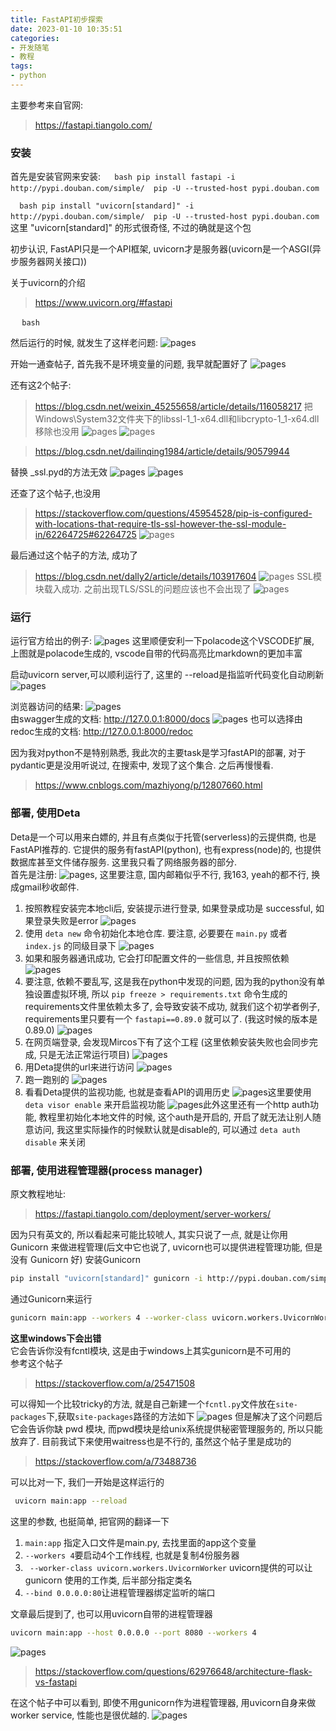 ```yaml
---
title: FastAPI初步探索
date: 2023-01-10 10:35:51
categories:
- 开发随笔
- 教程
tags: 
- python
---
```


主要参考来自官网:
> https://fastapi.tiangolo.com/

### 安装
首先是安装官网来安装:
 `  `  ` bash
pip install fastapi -i http://pypi.douban.com/simple/  pip -U --trusted-host pypi.douban.com 
 `  `  ` 

 `  `  ` bash
 pip install "uvicorn[standard]" -i http://pypi.douban.com/simple/  pip -U --trusted-host pypi.douban.com
 `  `  ` 
这里 "uvicorn[standard]" 的形式很奇怪, 不过的确就是这个包

初步认识, FastAPI只是一个API框架, uvicorn才是服务器(uvicorn是一个ASGI(异步服务器网关接口))

关于uvicorn的介绍
> https://www.uvicorn.org/#fastapi

 `  `  ` bash
 `  `  ` 

然后运行的时候, 就发生了这样老问题:
![pages](FastAPI初步探索/001.png)

开始一通查帖子, 首先我不是环境变量的问题, 我早就配置好了
![pages](FastAPI初步探索/002.png)

还有这2个帖子:
> https://blog.csdn.net/weixin_45255658/article/details/116058217
把Windows\System32文件夹下的libssl-1_1-x64.dll和libcrypto-1_1-x64.dll移除也没用
![pages](FastAPI初步探索/005.png)
![pages](FastAPI初步探索/006.png)

> https://blog.csdn.net/dailinqing1984/article/details/90579944


替换 _ssl.pyd的方法无效
![pages](FastAPI初步探索/003.png)
![pages](FastAPI初步探索/003.jpg)

还查了这个帖子,也没用
> https://stackoverflow.com/questions/45954528/pip-is-configured-with-locations-that-require-tls-ssl-however-the-ssl-module-in/62264725#62264725
![pages](FastAPI初步探索/004.png)

最后通过这个帖子的方法, 成功了
> https://blog.csdn.net/dally2/article/details/103917604
![pages](FastAPI初步探索/007.png)
SSL模块载入成功. 之前出现TLS/SSL的问题应该也不会出现了
![pages](FastAPI初步探索/008.png)

### 运行
运行官方给出的例子:
![pages](FastAPI初步探索/009.png)
这里顺便安利一下polacode这个VSCODE扩展, 上图就是polacode生成的, vscode自带的代码高亮比markdown的更加丰富

启动uvicorn server,可以顺利运行了, 这里的 --reload是指监听代码变化自动刷新
![pages](FastAPI初步探索/010.png)

浏览器访问的结果:
![pages](FastAPI初步探索/011.png)  
由swagger生成的文档:
http://127.0.0.1:8000/docs
![pages](FastAPI初步探索/012.png)
也可以选择由redoc生成的文档:
http://127.0.0.1:8000/redoc

因为我对python不是特别熟悉, 我此次的主要task是学习fastAPI的部署, 对于pydantic更是没用听说过, 在搜索中, 发现了这个集合. 之后再慢慢看.
> https://www.cnblogs.com/mazhiyong/p/12807660.html

### 部署, 使用Deta
Deta是一个可以用来白嫖的, 并且有点类似于托管(serverless)的云提供商, 也是FastAPI推荐的. 它提供的服务有fastAPI(python), 也有express(node)的, 也提供数据库甚至文件储存服务. 这里我只看了网络服务器的部分.  
首先是注册:
![pages](FastAPI初步探索/013.png),
这里要注意, 国内邮箱似乎不行, 我163, yeah的都不行, 换成gmail秒收邮件.

1. 按照教程安装完本地cli后, 安装提示进行登录, 如果登录成功是 successful, 如果登录失败是error
![pages](FastAPI初步探索/014.png)
2. 使用 ` deta new ` 命令初始化本地仓库. 要注意, 必要要在 ` main.py ` 或者 ` index.js ` 的同级目录下
![pages](FastAPI初步探索/015.png)
3. 如果和服务器通讯成功, 它会打印配置文件的一些信息, 并且按照依赖
![pages](FastAPI初步探索/016.png)
4. 要注意, 依赖不要乱写, 这是我在python中发现的问题, 因为我的python没有单独设置虚拟环境, 所以 ` pip freeze > requirements.txt ` 命令生成的requirements文件里依赖太多了, 会导致安装不成功, 就我们这个初学者例子, requirements里只要有一个 ` fastapi==0.89.0 ` 就可以了. (我这时候的版本是0.89.0)
![pages](FastAPI初步探索/017.png)
5. 在网页端登录, 会发现Mircos下有了这个工程 (这里依赖安装失败也会同步完成, 只是无法正常运行项目)
![pages](FastAPI初步探索/018.png)
6. 用Deta提供的url来进行访问
![pages](FastAPI初步探索/019.png)
7. 跑一跑别的
![pages](FastAPI初步探索/020.png)
8. 看看Deta提供的监视功能, 也就是查看API的调用历史
![pages](FastAPI初步探索/021.png)这里要使用 ` deta visor enable ` 来开启监视功能
![pages](FastAPI初步探索/022.png)此外这里还有一个http auth功能, 教程里初始化本地文件的时候, 这个auth是开启的, 开启了就无法让别人随意访问, 我这里实际操作的时候默认就是disable的, 可以通过 ` deta auth disable ` 来关闭


### 部署, 使用进程管理器(process manager)
原文教程地址: 
>https://fastapi.tiangolo.com/deployment/server-workers/

因为只有英文的, 所以看起来可能比较唬人, 其实只说了一点, 就是让你用 Gunicorn 来做进程管理(后文中它也说了, uvicorn也可以提供进程管理功能, 但是没有 Gunicorn 好)
安装Gunicorn
```bash
pip install "uvicorn[standard]" gunicorn -i http://pypi.douban.com/simple/  pip -U --trusted-host pypi.douban.com
```
通过Gunicorn来运行
```bash
gunicorn main:app --workers 4 --worker-class uvicorn.workers.UvicornWorker --bind 0.0.0.0:80
```

**这里windows下会出错**  
它会告诉你没有fcntl模块, 这是由于windows上其实gunicorn是不可用的  
参考这个帖子
> https://stackoverflow.com/a/25471508 

可以得知一个比较tricky的方法, 就是自己新建一个` fcntl.py `文件放在` site-packages `下,获取` site-packages `路径的方法如下
![pages](FastAPI初步探索/023.png)
但是解决了这个问题后它会告诉你缺 pwd 模块, 而pwd模块是给unix系统提供秘密管理服务的, 所以只能放弃了. 目前我试下来使用waitress也是不行的, 虽然这个帖子里是成功的
> https://stackoverflow.com/a/73488736

可以比对一下, 我们一开始是这样运行的
```bash
 uvicorn main:app --reload
```

这里的参数, 也挺简单, 把官网的翻译一下
1. ` main:app ` 指定入口文件是main.py, 去找里面的app这个变量
2. ` --workers 4 `要启动4个工作线程, 也就是复制4份服务器
3. ` --worker-class uvicorn.workers.UvicornWorker` uvicorn提供的可以让 gunicorn 使用的工作类, 后半部分指定类名
4. ` --bind 0.0.0.0:80 `让进程管理器绑定监听的端口

文章最后提到了, 也可以用uvicorn自带的进程管理器
```bash
uvicorn main:app --host 0.0.0.0 --port 8080 --workers 4
```

![pages](FastAPI初步探索/025.png)
> https://stackoverflow.com/questions/62976648/architecture-flask-vs-fastapi

在这个帖子中可以看到, 即使不用gunicorn作为进程管理器, 用uvicorn自身来做worker service, 性能也是很优越的.
![pages](FastAPI初步探索/026.png)